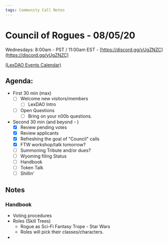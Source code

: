 ```yaml
---
tags: Community Call Notes
---
```


# Council of Rogues - 08/05/20
Wednesdays: 8:00am - PST / 11:00am EST - [https://discord.gg/yUgZNZC](https://discord.gg/yUgZNZC)

[(LexDAO Events Calendar)](https://calendar.google.com/calendar?cid=anVyaXNwcm9qZWN0LmlvXzdyNzdrbHVwMGdmMGJodWJrMmo3bmEwc21jQGdyb3VwLmNhbGVuZGFyLmdvb2dsZS5jb20)

## Agenda:

- First 30 min (max)
    - [ ]  Welcome new visitors/members
        - [ ] LexDAO Intro
    - [ ]  Open Questions
        - [ ] Bring on your n00b questions.

- Second 30 min (and beyond - )
    - [x]  Review pending votes
    - [x]  Review applicants
    - [x]  Refreshing the goal of "Council" calls
    - [x]  FTW workshop/talk tomorrow?
    - [ ]  Summoning Tribute and/or dues?
    - [ ]  Wyoming filing Status
    - [ ]  Handbook
    - [ ]  Token Talk
    - [ ]  Shillin'
    
## Notes

### Handbook
- Voting procedures
- Roles (Skill Trees)
    - Rogue as Sci-Fi Fantasy Trope - Star Wars
    - Roles will pick their classes/characters.
- 




